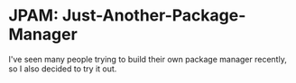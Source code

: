 # JPAM: Just-Another-Package-Manager

I've seen many people trying to build their own package manager recently, so I also decided to try it out.

